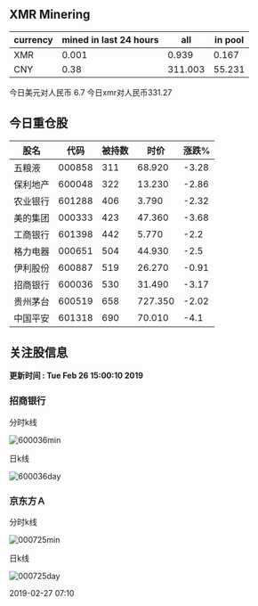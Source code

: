 ## XMR Minering

|currency|mined in last 24 hours|all|in pool|
|---|---|---|---|
|XMR|0.001|0.939|0.167|
|CNY|0.38|311.003|55.231|

今日美元对人民币 6.7	今日xmr对人民币331.27


## 今日重仓股 

|股名|代码|被持数|时价|涨跌%|
|---|---|---|---|---|
|五粮液|000858|311|68.920|-3.28|
|保利地产|600048|322|13.230|-2.86|
|农业银行|601288|406|3.790|-2.32|
|美的集团|000333|423|47.360|-3.68|
|工商银行|601398|442|5.770|-2.2|
|格力电器|000651|504|44.930|-2.5|
|伊利股份|600887|519|26.270|-0.91|
|招商银行|600036|530|31.490|-3.17|
|贵州茅台|600519|658|727.350|-2.02|
|中国平安|601318|690|70.010|-4.1|

## 关注股信息
**更新时间 : Tue Feb 26 15:00:10 2019**
### 招商银行 
分时k线

![600036min](http://image.sinajs.cn/newchart/min/n/sh600036.gif)

日k线

![600036day](http://image.sinajs.cn/newchart/daily/n/sh600036.gif)

### 京东方Ａ 
分时k线

![000725min](http://image.sinajs.cn/newchart/min/n/sz000725.gif)

日k线

![000725day](http://image.sinajs.cn/newchart/daily/n/sz000725.gif)

2019-02-27 07:10